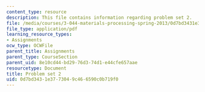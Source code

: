 ```yaml
---
content_type: resource
description: This file contains information regarding problem set 2.
file: /media/courses/3-044-materials-processing-spring-2013/0d7bd3431e3773049c466590c0b719f0_MIT3_044S13_pset2.pdf
file_type: application/pdf
learning_resource_types:
- Assignments
ocw_type: OCWFile
parent_title: Assignments
parent_type: CourseSection
parent_uid: 8e10cd44-bd29-76d3-74d1-e44cfe657aae
resourcetype: Document
title: Problem set 2
uid: 0d7bd343-1e37-7304-9c46-6590c0b719f0
---
```

